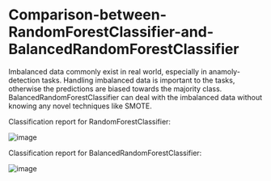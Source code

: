 # Comparison-between-RandomForestClassifier-and-BalancedRandomForestClassifier
Imbalanced data commonly exist in real world, especially in anamoly-detection tasks. Handling imbalanced data is important to the tasks, otherwise the predictions are biased towards the majority class. BalancedRandomForestClassifier can deal with the imbalanced data without knowing any novel techniques like SMOTE.

Classification report for RandomForestClassifier:

![image](https://github.com/hanfei1986/Comparison-between-RandomForestClassifier-and-BalancedRandomForestClassifier/assets/59255164/1000ae62-bc93-48ed-a4a3-15e9dbf285f2)

Classification report for BalancedRandomForestClassifier:

![image](https://github.com/hanfei1986/Comparison-between-RandomForestClassifier-and-BalancedRandomForestClassifier/assets/59255164/f4b07951-97c2-4e76-9674-bfca09805dbd)
